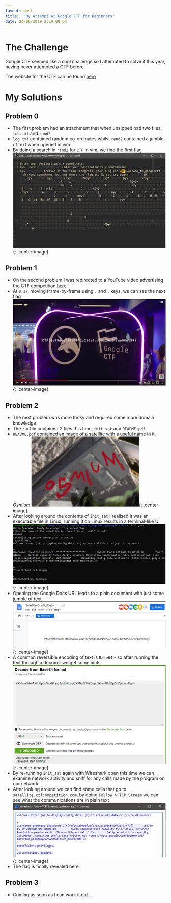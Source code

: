 ```yaml
---
layout: post
title:  "My Attempt At Google CTF for Beginners"
date: 24/06/2019 2:29:00 pm
---
```


# The Challenge
Google CTF seemed like a cool challenge so I attempted to solve it this year,
having never attempted a CTF before.

The website for the CTF can be found [here](https://capturetheflag.withgoogle.com/)

# My Solutions

## Problem 0
- The first problem had an attachment that when unzipped had two files,
  `log.txt` and `rand2`
- `log.txt` contained random co-ordinates whilst `rand2` contained a jumble
  of text when opened in vim
- By doing a search in `rand2` for `CTF` in vim, we find the first flag
![Flag 0](/assets/google-ctf/flag-0.png){: .center-image}

## Problem 1
- On the second problem I was redirected to a YouTube video advertising the
  CTF competition [here](https://www.youtube.com/watch?v=QzFuwljOj8Y)
- At `0:17`, moving frame-by-frame using `,` and `.` keys, we can see the next
  flag
![Flag 1](/assets/google-ctf/flag-1.png){: .center-image}

## Problem 2
- The next problem was more tricky and required some more domain knowledge
- The zip file contained 2 files this time, `init_sat` and `README.pdf`
- `README.pdf` contained an image of a satellite with a useful name in it,
  *Osmium*
![Flag 2.0](/assets/google-ctf/flag-2.0.png){: .center-image}
- After looking around the contents of `init_sat` I realised it was an
  executable file in Linux, running it on Linux results in a terminal-like UI
![Flag 2.1](/assets/google-ctf/flag-2.1.png){: .center-image}
- Opening the Google Docs URL leads to a plain document with just some jumble
  of text
![Flag 2.2](/assets/google-ctf/flag-2.2.png){: .center-image}
- A common reversible encoding of text is `Base64` - so after running the text
  through a decoder we get some hints
![Flag 2.3](/assets/google-ctf/flag-2.3.png){: .center-image}
- By re-running `init_sat` again with Wireshark open this time we can examine
  network activity and sniff for any calls made by the program on our network
- After looking around we can find some calls that go to
  `satellite.ctfcompetition.com`, by doing `Follow > TCP Stream` we can see
  what the communications are in plain text
![Flag 2.4](/assets/google-ctf/flag-2.4.png){: .center-image}
- The flag is finally revealed here

## Problem 3
- Coming as soon as I can work it out...

